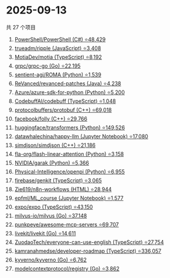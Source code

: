 # 2025-09-13

共 27 个项目

<!-- BEGIN GITHUB -->
<!-- 最后更新时间 2025-09-13 23:06:28 +0800 -->
1. [PowerShell/PowerShell (C#) ⭐48,429](https://github.com/PowerShell/PowerShell)
1. [trueadm/ripple (JavaScript) ⭐3,408](https://github.com/trueadm/ripple)
1. [MotiaDev/motia (TypeScript) ⭐8,192](https://github.com/MotiaDev/motia)
1. [grpc/grpc-go (Go) ⭐22,195](https://github.com/grpc/grpc-go)
1. [sentient-agi/ROMA (Python) ⭐1,539](https://github.com/sentient-agi/ROMA)
1. [ReVanced/revanced-patches (Java) ⭐4,238](https://github.com/ReVanced/revanced-patches)
1. [Azure/azure-sdk-for-python (Python) ⭐5,200](https://github.com/Azure/azure-sdk-for-python)
1. [CodebuffAI/codebuff (TypeScript) ⭐1,048](https://github.com/CodebuffAI/codebuff)
1. [protocolbuffers/protobuf (C++) ⭐69,018](https://github.com/protocolbuffers/protobuf)
1. [facebook/folly (C++) ⭐29,766](https://github.com/facebook/folly)
1. [huggingface/transformers (Python) ⭐149,526](https://github.com/huggingface/transformers)
1. [datawhalechina/happy-llm (Jupyter Notebook) ⭐17,080](https://github.com/datawhalechina/happy-llm)
1. [simdjson/simdjson (C++) ⭐21,186](https://github.com/simdjson/simdjson)
1. [fla-org/flash-linear-attention (Python) ⭐3,158](https://github.com/fla-org/flash-linear-attention)
1. [NVIDIA/garak (Python) ⭐5,366](https://github.com/NVIDIA/garak)
1. [Physical-Intelligence/openpi (Python) ⭐6,955](https://github.com/Physical-Intelligence/openpi)
1. [firebase/genkit (TypeScript) ⭐3,065](https://github.com/firebase/genkit)
1. [Zie619/n8n-workflows (HTML) ⭐28,944](https://github.com/Zie619/n8n-workflows)
1. [epfml/ML_course (Jupyter Notebook) ⭐1,577](https://github.com/epfml/ML_course)
1. [expo/expo (TypeScript) ⭐43,150](https://github.com/expo/expo)
1. [milvus-io/milvus (Go) ⭐37,148](https://github.com/milvus-io/milvus)
1. [punkpeye/awesome-mcp-servers ⭐69,707](https://github.com/punkpeye/awesome-mcp-servers)
1. [livekit/livekit (Go) ⭐14,611](https://github.com/livekit/livekit)
1. [ZuodaoTech/everyone-can-use-english (TypeScript) ⭐27,754](https://github.com/ZuodaoTech/everyone-can-use-english)
1. [kamranahmedse/developer-roadmap (TypeScript) ⭐336,057](https://github.com/kamranahmedse/developer-roadmap)
1. [kyverno/kyverno (Go) ⭐6,762](https://github.com/kyverno/kyverno)
1. [modelcontextprotocol/registry (Go) ⭐3,862](https://github.com/modelcontextprotocol/registry)
<!-- END GITHUB -->